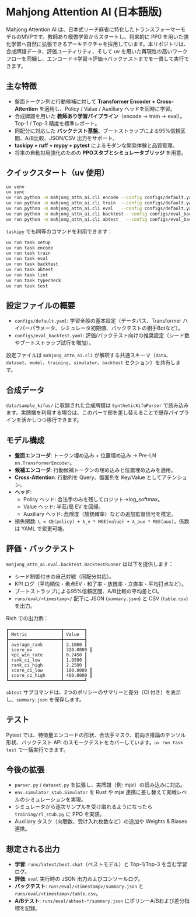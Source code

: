 # Mahjong Attention AI (日本語版)

Mahjong Attention AI は、日本式リーチ麻雀に特化したトランスフォーマーモデルのMVPです。教師あり模倣学習からスタートし、将来的に PPO を用いた強化学習へ自然に拡張できるアーキテクチャを採用しています。本リポジトリは、合成牌譜データ、評価ユーティリティ、そして uv を用いた再現性の高いワークフローを同梱し、エンコード→学習→評価→バックテストまでを一貫して実行できます。

## 主な特徴

- 盤面トークン列と行動候補に対して **Transformer Encoder + Cross-Attention** を適用し、Policy / Value / Auxiliary ヘッドを同時に学習。
- 合成牌譜を用いた **教師あり学習パイプライン**（encode → train → eval）。Top-1 / Top-3 精度を標準レポート。
- 同配分に対応した **バックテスト基盤**。ブートストラップによる95%信頼区間、A/B比較、JSON/CSV 出力をサポート。
- **taskipy + ruff + mypy + pytest** によるモダンな開発体験と品質管理。
- 将来の自動対局強化のための **PPOスタブとシミュレータブリッジ** を用意。

## クイックスタート（uv 使用）

```bash
uv venv
uv sync
uv run python -m mahjong_attn_ai.cli encode --config configs/default.yaml
uv run python -m mahjong_attn_ai.cli train  --config configs/default.yaml
uv run python -m mahjong_attn_ai.cli eval   --config configs/default.yaml --ckpt runs/latest/best.ckpt
uv run python -m mahjong_attn_ai.cli backtest --config configs/eval_backtest.yaml --ckpt runs/latest/best.ckpt
uv run python -m mahjong_attn_ai.cli abtest   --config configs/eval_backtest.yaml --ckpt-a runs/latest/best.ckpt --ckpt-b runs/latest/baseline.ckpt
```

`taskipy` でも同等のコマンドを利用できます：

```bash
uv run task setup
uv run task encode
uv run task train
uv run task eval
uv run task backtest
uv run task abtest
uv run task lint
uv run task typecheck
uv run task test
```

## 設定ファイルの概要

- `configs/default.yaml`: 学習全般の基本設定（データパス、Transformer ハイパーパラメータ、シミュレータ初期値、バックテストの相手Botなど）。
- `configs/eval_backtest.yaml`: 評価/バックテスト向けの推奨設定（シード数やブートストラップ試行を増加）。

設定ファイルは `mahjong_attn_ai.cli` が解釈する共通スキーマ（`data`、`dataset`、`model`、`training`、`simulator`、`backtest` セクション）を共有します。

## 合成データ

`data/sample_kifus/` に収録された合成牌譜は `SyntheticKifuParser` で読み込みます。実牌譜を利用する場合は、このパーサ部を差し替えることで既存パイプラインを活かしつつ移行できます。

## モデル構成

- **盤面エンコーダ**: トークン埋め込み + 位置埋め込み → Pre-LN `nn.TransformerEncoder`。
- **候補エンコーダ**: 行動候補トークンの埋め込みと位置埋め込みを適用。
- **Cross-Attention**: 行動列を Query、盤面列を Key/Value としてアテンション。
- **ヘッド**:
  - Policy ヘッド: 合法手のみを残してロジット→log_softmax。
  - Value ヘッド: 半荘/局 EV を回帰。
  - Auxiliary ヘッド: 危険度（放銃確率）などの追加監督信号を推定。
- 損失関数: `L = CE(policy) + λ_v * MSE(value) + λ_aux * MSE(aux)`。係数は YAML で変更可能。

## 評価・バックテスト

`mahjong_attn_ai.eval.backtest.BacktestRunner` は以下を提供します：

- シード制御付きの自己対戦（同配分対応）。
- KPI ログ（平均順位・素点EV・和了率・放銃率・立直率・平均打点など）。
- ブートストラップによる95%信頼区間、A/B比較の平均差とCI。
- `runs/eval/<timestamp>/` 配下に JSON (`summary.json`) と CSV (`table.csv`) を出力。

Rich での出力例：

```
┏━━━━━━━━━━━━━━━━━━━━┳━━━━━━━━┓
┃ Metric             ┃ Value  ┃
┣━━━━━━━━━━━━━━━━━━━━╋━━━━━━━━┫
┃ average_rank       ┃ 2.1000 ┃
┃ score_ev           ┃ 320.0000 ┃
┃ kpi_win_rate       ┃ 0.2450 ┃
┃ rank_ci_low        ┃ 1.9500 ┃
┃ rank_ci_high       ┃ 2.2500 ┃
┃ score_ci_low       ┃ 180.0000 ┃
┃ score_ci_high      ┃ 460.0000 ┃
┗━━━━━━━━━━━━━━━━━━━━┻━━━━━━━━┛
```

`abtest` サブコマンドは、2つのポリシーのサマリーと差分（CI 付き）を表示し、`summary.json` を保存します。

## テスト

Pytest では、特徴量エンコードの形状、合法手マスク、前向き推論のテンソル形状、バックテスト API のスモークテストをカバーしています。`uv run task test` で一括実行できます。

## 今後の拡張

- `parser.py` / `dataset.py` を拡張し、実牌譜（例: mjai）の読み込みに対応。
- `env.simulator_stub.Simulator` を Rust や mjai 連携に差し替えて実戦レベルのシミュレーションを実現。
- シミュレータから逐次サンプルを受け取れるようになったら `training/rl_stub.py` に PPO を実装。
- Auxiliary タスク（向聴数、受け入れ枚数など）の追加や Weights & Biases 連携。

## 想定される出力

- **学習**: `runs/latest/best.ckpt`（ベストモデル）と Top-1/Top-3 を含む学習ログ。
- **評価**: `eval` 実行時の JSON 出力およびコンソールログ。
- **バックテスト**: `runs/eval/<timestamp>/summary.json` と `runs/eval/<timestamp>/table.csv`。
- **A/Bテスト**: `runs/eval/abtest-*/summary.json` にポリシーA/Bおよび差分指標を記録。

